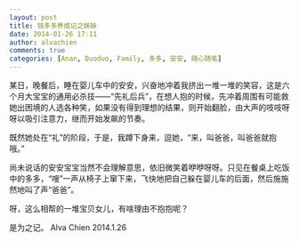 ```yaml
---
layout: post
title: 钱多多养成记之姊妹
date: 2014-01-26 17:11
author: alvachien
comments: true
categories: [Anan, Duoduo, Family, 多多, 安安, 随心随笔]
---
```

某日，晚餐后，睡在婴儿车中的安安，兴奋地冲着我挤出一堆一堆的笑容，这是六个月大宝宝的通用必杀技——“先礼后兵”，在想人抱的时候，先冲着周围有可能救她出困境的人选各种笑，如果没有得到理想的结果，则开始翻脸，由大声的吱吱呀呀以吸引注意力，继而开始发飙的节奏。

既然她处在“礼”的阶段，于是，我蹲下身来，逗她，“来，叫爸爸，叫爸爸就抱哦。”

尚未说话的安安宝宝当然不会理解意思，依旧微笑着咿咿呀呀。只见在餐桌上吃饭中的多多，“嗖”一声从椅子上窜下来，飞快地把自己躲在婴儿车的后面，然后施施然地叫了声“爸爸”。

呀，这么相帮的一堆宝贝女儿，有啥理由不抱抱呢？

是为之记。
Alva Chien
2014.1.26
